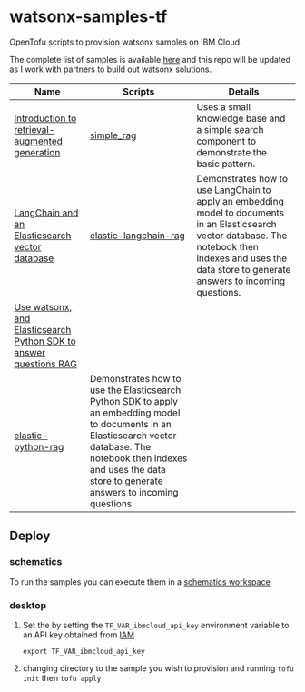 # watsonx-samples-tf
OpenTofu scripts to provision watsonx samples on IBM Cloud.

The complete list of samples is available [here](https://dataplatform.cloud.ibm.com/docs/content/wsj/analyze-data/fm-rag.html?context=wx) and this repo will be updated as I work with partners to build out watsonx solutions. 

|Name|Scripts|Details|
|---|---|---|
|[Introduction to retrieval-augmented generation](https://dataplatform.cloud.ibm.com/exchange/public/entry/view/fed7cf6b-1c48-4d71-8c04-0fce0e000d43?context=wx)|[simple_rag](./simple_rag)|Uses a small knowledge base and a simple search component to demonstrate the basic pattern.|
|[LangChain and an Elasticsearch vector database](https://dataplatform.cloud.ibm.com/exchange/public/entry/view/ebeb9fc0-9844-4838-aff8-1fa1997d0c13?context=wx&audience=wdp)|[elastic-langchain-rag](./elastic-langchain-rag)|Demonstrates how to use LangChain to apply an embedding model to documents in an Elasticsearch vector database. The notebook then indexes and uses the data store to generate answers to incoming questions.|
|[Use watsonx, and Elasticsearch Python SDK to answer questions RAG](https://dataplatform.cloud.ibm.com/exchange/public/entry/view/bdbc8ad4-9c1f-460f-99ee-5c3a1f374fa7?context=wx&audience=wdp)|
|[elastic-python-rag](./elastic-python-rag/)|Demonstrates how to use the Elasticsearch Python SDK to apply an embedding model to documents in an Elasticsearch vector database. The notebook then indexes and uses the data store to generate answers to incoming questions.|

## Deploy

### schematics
To run the samples you can execute them in a [schematics workspace](https://cloud.ibm.com/docs/schematics?topic=schematics-getting-started) 

### desktop 

1. Set the by setting the `TF_VAR_ibmcloud_api_key` environment variable to an API key obtained from [IAM](https://cloud.ibm.com/iam/apikeys)
   ```
   export TF_VAR_ibmcloud_api_key
   ```

2. changing directory to the sample you wish to provision and running `tofu init` then `tofu apply`